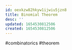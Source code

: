 ```yaml
---
id: oexkzw82hkyw1ijwiu5jzn8
title: Binomial Theorem
desc: ''
updated: 1654530812506
created: 1654530812506
---
```

#combinatorics #theorem 

